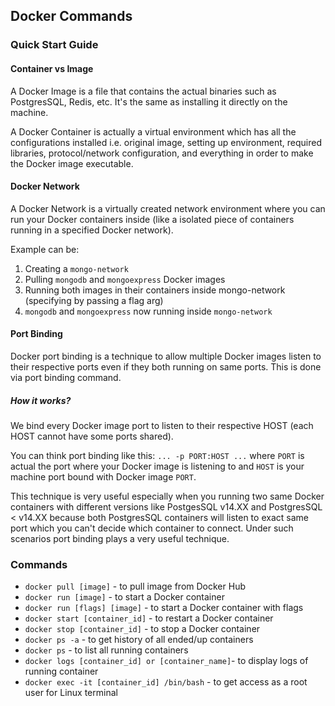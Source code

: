 ## Docker Commands
### Quick Start Guide

#### Container vs Image
A Docker Image is a file that contains the actual binaries such as PostgresSQL, Redis, etc. It's the same as installing it directly on the machine.

A Docker Container is actually a virtual environment which has all the configurations installed i.e. original image, setting up environment, required libraries, protocol/network configuration, and everything in order to make the Docker image executable.

#### Docker Network
A Docker Network is a virtually created network environment where you can run your Docker containers inside (like a isolated piece of containers running in a specified Docker network).

Example can be:
1. Creating a `mongo-network`
2. Pulling `mongodb` and `mongoexpress` Docker images
3. Running both images in their containers inside mongo-network (specifying by passing a flag arg)
4. `mongodb` and `mongoexpress` now running inside `mongo-network`

#### Port Binding
Docker port binding is a technique to allow multiple Docker images listen to their respective ports even if they both running on same ports. This is done via port binding command.

##### How it works?
We bind every Docker image port to listen to their respective HOST (each HOST cannot have some ports shared). 

You can think port binding like this:
`... -p PORT:HOST ...` where `PORT` is actual the port where your Docker image is listening to and `HOST` is your machine port bound with Docker image `PORT`.

This technique is very useful especially when you running two same Docker containers with different versions like PostgesSQL v14.XX and PostgresSQL < v14.XX because both PostgresSQL containers will listen to exact same port which you can't decide which container to connect. Under such scenarios port binding plays a very useful technique.

### Commands
* `docker pull [image]` - to pull image from Docker Hub
* `docker run [image]` - to start a Docker container
* `docker run [flags] [image]` - to start a Docker container with flags
* `docker start [container_id]` - to restart a Docker container
* `docker stop [container_id]` - to stop a Docker container
* `docker ps -a` - to get history of all ended/up containers
* `docker ps` - to list all running containers
* `docker logs [container_id] or [container_name]`- to display logs of running container
* `docker exec -it [container_id] /bin/bash` - to get access as a root user for Linux terminal